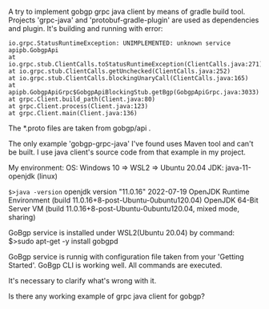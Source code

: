 A try to implement gobgp grpc java client by means of gradle build tool.  
Projects 'grpc-java' and 'protobuf-gradle-plugin' are used as dependencies and plugin.
It's building and running with error:

```
io.grpc.StatusRuntimeException: UNIMPLEMENTED: unknown service apipb.GobgpApi
at io.grpc.stub.ClientCalls.toStatusRuntimeException(ClientCalls.java:271)
at io.grpc.stub.ClientCalls.getUnchecked(ClientCalls.java:252)
at io.grpc.stub.ClientCalls.blockingUnaryCall(ClientCalls.java:165)
at apipb.GobgpApiGrpc$GobgpApiBlockingStub.getBgp(GobgpApiGrpc.java:3033)
at grpc.Client.build_path(Client.java:80)
at grpc.Client.process(Client.java:123)
at grpc.Client.main(Client.java:136)
```

The *.proto files are taken from gobgp/api .

The only example 'gobgp-grpc-java' I've found uses Maven tool and can't be built.
I use java client's source code from that example in my project.

My environment:
OS: Windows 10 => WSL2 => Ubuntu 20.04
JDK: java-11-openjdk (linux)

```$>java -version```
openjdk version "11.0.16" 2022-07-19
OpenJDK Runtime Environment (build 11.0.16+8-post-Ubuntu-0ubuntu120.04)
OpenJDK 64-Bit Server VM (build 11.0.16+8-post-Ubuntu-0ubuntu120.04, mixed mode, sharing)

GoBgp service is installed under WSL2(Ubuntu 20.04) by command:
$>sudo apt-get -y install gobgpd

GoBgp service is runnig with configuration file taken from your 'Getting Started'.
GoBgp CLI is working well. All commands are executed.

It's necessary to clarify what's wrong with it.

Is there any working example of grpc java client for gobgp?
